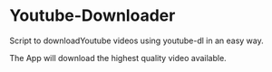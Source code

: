 # Youtube-Downloader
Script to downloadYoutube videos using youtube-dl in an easy way.

The App will download the highest quality video available.
